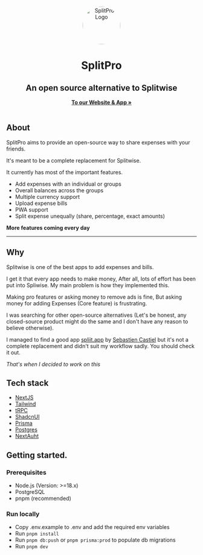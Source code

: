 
<p align="center" style="margin-top: 12px">
  <a href="https://splitpro.app">
  <img width="100px"  style="border-radius: 50%;" src="https://split-pro-dev.up.railway.app/logo_circle.png" alt="SplitPro Logo">
  </a>

  <h1 align="center">SplitPro</h1>
  <h2 align="center">An open source alternative to Splitwise</h2>

<p align="center">
    <a href="https://splitpro.app"><strong>To our Website & App »</strong></a>
    <br />
    <br />
  </p>
</p>



## About
SplitPro aims to provide an open-source way to share expenses with your friends.

It's meant to be a complete replacement for Splitwise.

It currently has most of the important features.

- Add expenses with an individual or groups
- Overall balances across the groups
- Multiple currency support
- Upload expense bills
- PWA support
- Split expense unequally (share, percentage, exact amounts)

**More features coming every day**


---

## Why

Splitwise is one of the best apps to add expenses and bills.

I get it that every app needs to make money, After all, lots of effort has been put into Spliwise. My main problem is how they implemented this.

Making pro features or asking money to remove ads is fine, But asking money for adding Expenses (Core feature) is frustrating.

I was searching for other open-source alternatives (Let's be honest, any closed-source product might do the same and I don't have any reason to believe otherwise).

I managed to find a good app [spliit.app](https://spliit.app/) by [Sebastien Castiel](https://scastiel.dev/) but it's not a complete replacement and didn't suit my workflow sadly. You should check it out.

_That's when I decided to work on this_


## Tech stack
- [NextJS](https://nextjs.org/)
- [Tailwind](https://tailwindcss.com/)
- [tRPC](https://trpc.io/)
- [ShadcnUI](https://ui.shadcn.com/)
- [Prisma](https://www.prisma.io/)
- [Postgres](https://www.postgresql.org/)
- [NextAuht](https://next-auth.js.org/)


## Getting started.

### Prerequisites
- Node.js (Version: >=18.x)
- PostgreSQL
- pnpm (recommended)

### Run locally
- Copy .env.example to .env and add the required env variables
- Run `pnpm install`
- Run `pnpm db:push` or `pnpm prisma:prod` to populate db migrations
- Run `pnpm dev`
